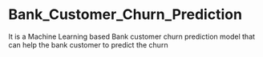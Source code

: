 # Bank_Customer_Churn_Prediction
It is a Machine Learning based Bank customer churn prediction model that can help the bank customer to predict the churn
